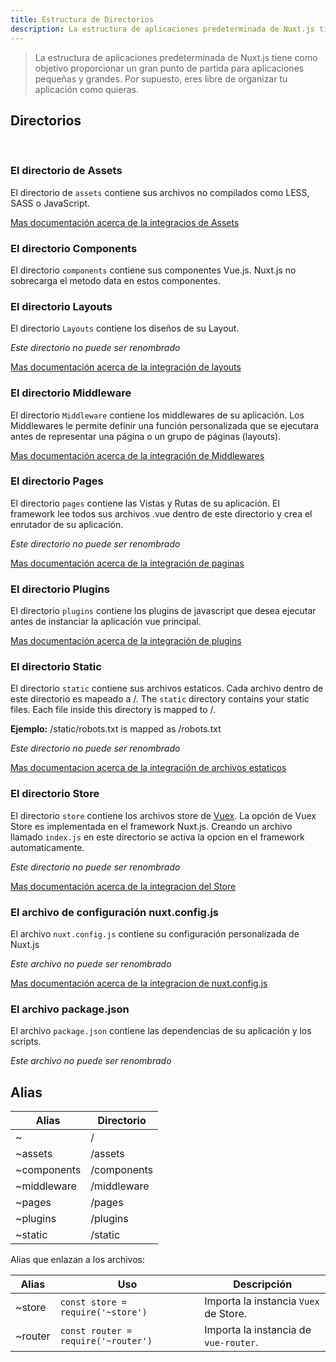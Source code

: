```yaml
---
title: Estructura de Directorios
description: La estructura de aplicaciones predeterminada de Nuxt.js tiene como objetivo proporcionar un gran punto de partida para aplicaciones pequeñas y grandes. Por supuesto, eres libre de organizar tu aplicación como quieras.
---
```


> La estructura de aplicaciones predeterminada de Nuxt.js tiene como objetivo proporcionar un gran punto de partida para aplicaciones pequeñas y grandes. Por supuesto, eres libre de organizar tu aplicación como quieras.

## Directorios

<br />

### El directorio de Assets

El directorio de `assets` contiene sus archivos no compilados como LESS, SASS o JavaScript.

[Mas documentación acerca de la integracios de Assets](/guide/assets)

### El directorio Components

El directorio `components` contiene sus componentes Vue.js. Nuxt.js no sobrecarga el metodo data en estos componentes.

### El directorio Layouts

El directorio `Layouts` contiene los diseños de su Layout.

_Este directorio no puede ser renombrado_

[Mas documentación acerca de la integración de layouts](/guide/views#layouts)

### El directorio Middleware

El directorio `Middleware` contiene los middlewares de su aplicación. Los Middlewares le permite definir una función personalizada que se ejecutara antes de representar una página o un grupo de páginas (layouts).

[Mas documentación acerca de la integración de Middlewares](/guide/routing#middleware)

### El directorio Pages

El directorio `pages` contiene las Vistas y Rutas de su aplicación. El framework lee todos sus archivos .vue dentro de este directorio y crea el enrutador de su aplicación.

_Este directorio no puede ser renombrado_

[Mas documentación acerca de la integración de paginas](/guide/views)

### El directorio Plugins

El directorio `plugins` contiene los plugins de javascript que desea ejecutar antes de instanciar la aplicación vue principal.

[Mas documentación acerca de la integración de plugins](/guide/plugins)

### El directorio Static

El directorio `static` contiene sus archivos estaticos. Cada archivo dentro de este directorio es mapeado a /.
The `static` directory contains your static files. Each file inside this directory is mapped to /.

**Ejemplo:** /static/robots.txt is mapped as /robots.txt

_Este directorio no puede ser renombrado_

[Mas documentacion acerca de la integración de archivos estaticos](/guide/assets#static)

### El directorio Store

El directorio `store` contiene los archivos store de [Vuex](http://vuex.vuejs.org). La opción de Vuex Store es implementada en el framework Nuxt.js. Creando un archivo llamado `index.js` en este directorio se activa la opcion en el framework automaticamente.

_Este directorio no puede ser renombrado_

[Mas documentación acerca de la integracion del Store](/guide/vuex-store)

### El archivo de configuración nuxt.config.js

El archivo `nuxt.config.js` contiene su configuración personalizada de Nuxt.js

_Este archivo no puede ser renombrado_

[Mas documentación acerca de la integracion de nuxt.config.js](/guide/configuration)

### El archivo package.json

El archivo `package.json` contiene las dependencias de su aplicación y los scripts.

_Este archivo no puede ser renombrado_

## Alias

| Alias       | Directorio  |
|-------------|-------------|
| ~           | /           |
| ~assets     | /assets     |
| ~components | /components |
| ~middleware | /middleware |
| ~pages      | /pages      |
| ~plugins    | /plugins    |
| ~static     | /static     |

Alias que enlazan a los archivos:

| Alias   | Uso                                 | Descripción                      |
|---------|-------------------------------------|-----------------------------------|
| ~store  | `const store = require('~store')`   | Importa la instancia `Vuex` de Store.|
| ~router | `const router = require('~router')` | Importa la instancia de `vue-router`.|
